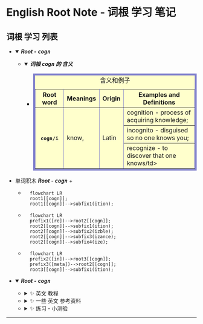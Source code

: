 # English Root Note - 词根 学习 笔记
## <a id="english-root-cogn">词根 学习 列表</a>
  * <details open>
        <summary>
            <i><b>Root - <kbd>cogn</kbd></b></i>
        </summary>
        <ul style="disc">
           <li>
               <details open>
                   <summary>
                       <i><b>词根 <kbd>cogn</kbd> 的 含义</b></i>
                   </summary>
                   <ul>
                       <li>
                           <!-- <table cellspacing="5"> -->
                           <table cellspacing="5" border="5" bordercolor="#8080cc" bordercolorlight="#8080c0" bordercolordark="#400080" bgcolor="#ffffcc">
                               <caption>含义和例子</caption>
                               <tr>
                                   <th>Root word</th>
                                   <th>Meanings</th>
                                   <th>Origin</th>
                                   <th>Examples and Definitions</th>
                               </tr>
                               <tr>
                                   <th rowspan="3"><kbd>cogn/i</kbd></th>
                                   <td rowspan="3">know, </td>
                                   <td rowspan="3">Latin</td>
                                   <td>cognition - process of acquiring knowledge;</td>
                               </tr>
                               <tr>
                                   <td>incognito - disguised so no one knows you;</td>
                               </tr>
                               <tr>
                                   <td>recognize - to discover that one knows/td>
                               </tr>
                           </table>
                       </li>
                   </ul>
               </details>
           </li>
        </ul>
    </details>
  * 单词积木 <i><b>Root - <kbd>cogn</kbd></b></i>
    + 
    + ```mermaid
        flowchart LR
        root1[[cogn]];
        root1[[cogn]]-->subfix1(ition);
      ```
    + ```mermaid
        flowchart LR
        prefix1([re])-->root2[[cogn]];
        root2[[cogn]]-->subfix1(ition);
        root2[[cogn]]-->subfix2(izble);
        root2[[cogn]]-->subfix3(izance);
        root2[[cogn]]-->subfix4(ize);
      ```
    + ```mermaid
        flowchart LR
        prefix2([in])-->root3[[cogn]];
        prefix3([meta])-->root2[[cogn]];
        root3[[cogn]]-->subfix1(ition);
      ```
  * <details open>
        <summary>
         <i><b>Root - <kbd>cogn</kbd></b></i>
        </summary>
        <ul style="disc">
           <li>
               <details>
                  <summary>
                      ✨ 英文 教程
                  </summary>
                  <ul>
                      <li>
                          <details>
                             <summary>
                                🔸 <kbd>cogn</kbd> - learn, know
                             </summary>
                             <ul>
                                 <li> ✨ this article is good 👉 <a href="https://www.membean.com/rootcasts/cogn-learn/">Mental Cogs Cognition: cogn-learn</a>
                                 </li>
                                 <li> ✨ 与 上一篇 相同，只是网址 和 编排 不同 ，前篇 更新一些 👉 <a href="https://membean.com/roots/cogn-learn"><kbd>cogn</kbd> - learn, know</a>
                                 </li>
                             </ul>
                          </details>
                      </li>
                      <li>
                          <details>
                             <summary>
                                 🔸 <a href="https://wordinfo.info">English Word Information - Word Info about English Vocabulary</a> 提供的教程
                             </summary>
                             <ul>
                                 <li> ✨ English Word Information - Word Info about English Vocabulary 👉 <a href="https://wordinfo.info/unit/519"><kbd>cogni-</kbd>, <kbd>cogn-</kbd>, <kbd>cognosc-</kbd> 🔹 Latin: know, learn; comprehend, perceive</a>
                                 </li>
                             </ul>
                          </details>
                      </li>
                      <li>
                          <details>
                             <summary>
                                 🔸 <a href="https://thepickledspruit.org"> </a> 这个网站 博主 Mona 提供 的 关于 学习 cogn 词根 的 一些 知识
                             </summary>
                             <ul>
                                 <li> ✨ What Is The Meaning Of The Root Word Cogn? 👉 <a href="https://thepickledspruit.org/what-is-the-meaning-of-the-root-word-cogn/">What Is The Meaning Of The Root Word Cogn?</a>
                                 </li>
                             </ul>
                          </details>
                      </li>
                      <li>
                          <details>
                             <summary>
                                 🔸 <a href="https://softca.tistory.com/">softca.tistory.com</a> 提供的一些词根学习教程
                             </summary>
                             <ul>
                                 <li>
                                     <details>
                                        <summary>
                                            ✨ ENGLISH ROOT WORD: <kbd>cogn-</kbd>, <kbd>cognit-</kbd> from Latin cognoscere, cognitus, cognit
                                        </summary>
                                        <ul> 
                                           <li> ✨ ENGLISH ROOT WORD: <kbd>cogn-</kbd>, <kbd>cognit-</kbd> from Latin cognoscere, cognitus, cognit 👉 <a href="https://softca.tistory.com/1643">ENGLISH ROOT WORD: <kbd>cogn-</kbd>, <kbd>cognit-</kbd> from Latin cognoscere, cognitus, cognit</a>
                                           </li>
                                        </ul>
                                      </details>
                                 </li>
                             </ul>
                          </details>
                      </li>
                      <li>
                          <details>
                             <summary>
                                🔸 YouTube 上 的 教程
                             </summary>
                             <ul>
                                 <li>
                                     <details>
                                        <summary>
                                            ✨ VocabularyTV on ESL 提供的教程 👉 <a href="https://www.youtube.com/playlist?list=PLxlCtvzFKXiyfYu91PB8IoMIQt2TwLEkH">Build Vocabulary through Root Words: Most Important Vocabulary Words for SAT/ GRE/CAT/ GMAT/ CLAT/SSC and Other Exams</a>
                                        </summary>
                                        <ul> 
                                           <li> ✨ Word Roots: GNO/ COGN/ CONN and derived words Illustrated ( Vocabulary L-29) 👉 <a href="https://www.youtube.com/watch?v=ju3LC-48Av8">Word Roots: GNO/ COGN/ CONN and derived words Illustrated ( Vocabulary L-29)</a>
                                           </li>
                                        </ul>
                                      </details>
                                 </li>
                                 <li>
                                     <details>
                                        <summary>
                                            ✨ Top 220 Root Words By Nimisha Bansal from India 👉 <a href="https://www.youtube.com/playlist?list=PLQnVQWG46dr1HejeHEewtpGGQd0tCPYpU">Root Words Vocabulary | Nimisha Bansal | Bank | SSC</a>
                                        </summary>
                                        <ul> 
                                           <li> ✨ 创建 Java Application 教程 👉 <a href="https://docs.gradle.org/current/userguide/building_java_projects.html#sec:building_java_applications">Building Java applications</a>
                                           </li>
                                        </ul>
                                      </details>
                                 </li>
                             </ul>
                          </details>
                      </li>
                  </ul>
               </details>
           </li>
           <li>
               <details>
                  <summary>
                      ✨ 一些 英文 参考资料
                  </summary>
                  <ul>
                      <li>
                          <details>
                             <summary>
                                🔸 The Free Dictionary 上 的 关于 <kbd>cogn</kbd> 的 资料
                             </summary>
                             <ul>
                                 <li>
                                     <details>
                                        <summary>
                                            ✨ 包含 词根 cogn 单词 列表
                                        </summary>
                                        <ul> 
                                           <li> ✨ Words containing cogn 👉 <a href="https://www.thefreedictionary.com/words-containing-cogn">Words containing cogn</a>
                                           </li>
                                        </ul>
                                      </details>
                                 </li>
                             </ul>
                          </details>
                      </li>
                  </ul>
               </details>
           </li>
           <li>
               <details>
                  <summary>
                      ✨ 练习 - 小测验
                  </summary>
                  <ul>
                      <li>
                          <details>
                             <summary>
                                🔸 Root Word: "cogn"
                             </summary>
                             <ul>
                                 <li>
                                     <details>
                                        <summary>
                                            ✨ Root Word: "cogn" 👉 <a href="https://quizlet.com/71148312/root-word-cogn-flash-cards/">Root Word: "cogn"</a>
                                        </summary>
                                        <ul> 
                                           <li> ✨ Root Word: "cogn / sci" 👉 <a href="https://quizlet.com/2584543/root-word-cogn-sci-flash-cards/">CRoot Word: "cogn / sci"</a>
                                           </li>
                                           <li> ✨ Root Word: "cogn / sci" - flashcards 👉 <a href="https://quizlet.com/2584543/flashcards">CRoot Word: "cogn / sci"</a>
                                           </li>
                                        </ul>
                                      </details>
                                 </li>
                             </ul>
                          </details>
                      </li>
                  </ul>
               </details>
           </li>
        </ul>
    </details>

----

